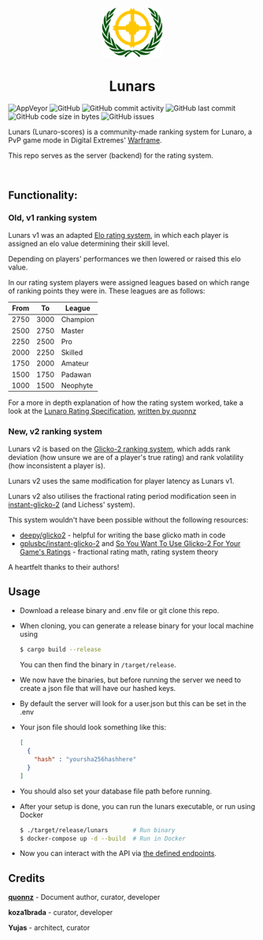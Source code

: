 <p align="center">
  <img src="assets/images/lunaro_ranking.png" alt="project logo" height="100px"/>
</p>

<h1 align="center"> Lunars </h1>

![AppVeyor](https://img.shields.io/appveyor/build/kozabrada123/Lunars?style=flat-square)
![GitHub](https://img.shields.io/github/license/kozabrada123/Lunars?style=flat-square)
![GitHub commit activity](https://img.shields.io/github/commit-activity/m/kozabrada123/Lunars?style=flat-square)
![GitHub last commit](https://img.shields.io/github/last-commit/kozabrada123/Lunars?style=flat-square)
![GitHub code size in bytes](https://img.shields.io/github/languages/code-size/kozabrada123/Lunars?style=flat-square)
![GitHub issues](https://img.shields.io/github/issues/kozabrada123/Lunars?style=flat-square)

Lunars (Lunaro-scores) is a community-made ranking system for Lunaro, a PvP game mode in Digital Extremes' [Warframe](https://warframe.com).

This repo serves as the server (backend) for the rating system.

<br/>

## Functionality:

### Old, v1 ranking system

Lunars v1 was an adapted [Elo rating system](https://en.wikipedia.org/wiki/Elo_rating_system), in which each player is assigned an elo value determining their skill level.

Depending on players' performances we then lowered or raised this elo value.

In our rating system players were assigned leagues based on which range of ranking points they were in. These leagues are as follows:

| From | To   | League   |
|------|------|----------|
| 2750 | 3000 | Champion |
| 2500 | 2750 | Master   |
| 2250 | 2500 | Pro      |
| 2000 | 2250 | Skilled  |
| 1750 | 2000 | Amateur  |
| 1500 | 1750 | Padawan  |
| 1000 | 1500 | Neophyte |

For a more in depth explanation of how the rating system worked, take a look at the [Lunaro Rating Specification](assets/lunaro-rating-specification.pdf), [written by quonnz](#credits)

### New, v2 ranking system

Lunars v2 is based on the [Glicko-2 ranking system](https://en.wikipedia.org/wiki/Glicko_rating_system#Glicko-2_algorithm), which adds rank deviation (how unsure we are of a player's true rating) and rank volatility (how inconsistent a player is).

Lunars v2 uses the same modification for player latency as Lunars v1.

Lunars v2 also utilises the fractional rating period modification seen in [instant-glicko-2](https://github.com/gpluscb/instant-glicko-2) (and Lichess' system). 

This system wouldn't have been possible without the following resources:
- [deepy/glicko2](https://github.com/deepy/glicko2) - helpful for writing the base glicko math in code 
- [gplusbc/instant-glicko-2](https://github.com/gpluscb/instant-glicko-2) and [So You Want To Use Glicko-2 For Your Game's Ratings](https://gist.github.com/gpluscb/302d6b71a8d0fe9f4350d45bc828f802) - fractional rating math, rating system theory

A heartfelt thanks to their authors!

## Usage

- Download a release binary and .env file or git clone this repo.

- When cloning, you can generate a release binary for your local machine using
  ```sh
  $ cargo build --release
  ```
  You can then find the binary in `/target/release`.

- We now have the binaries, but before running the server we need to create a json file that will have our hashed keys.

- By default the server will look for a user.json but this can be set in the .env

- Your json file should look something like this:
  ```json
  [
    {
      "hash" : "yoursha256hashhere"
    }
  ]
  ```

- You should also set your database file path before running.

- After your setup is done, you can run the lunars executable, or run using Docker
  ```sh
  $ ./target/release/lunars       # Run binary
  $ docker-compose up -d --build  # Run in Docker
  ```

- Now you can interact with the API via [the defined endpoints](https://github.com/kozabrada123/Lunars/wiki/Endpoints).

## Credits

**[quonnz](https://github.com/imatpot)** - Document author, curator, developer

**koza1brada** - curator, developer

**Yujas** - architect, curator
